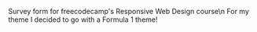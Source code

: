 Survey form for freecodecamp's Responsive Web Design course\n
For my theme I decided to go with a Formula 1 theme!
